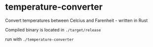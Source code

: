 # temperature-converter

Convert temperatures between Celcius and Farenheit - written in Rust

Compiled binary is located in `./target/release`

run with `./temperature-converter`
